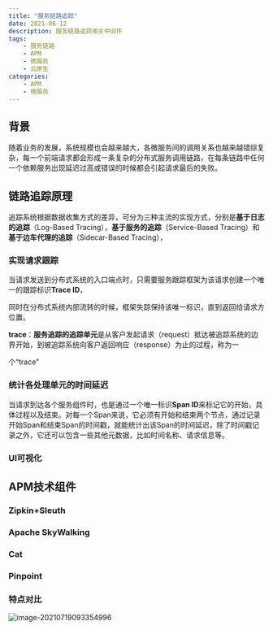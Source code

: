 ```yaml
---
title: "服务链路追踪"
date: 2021-06-12
description: 服务链路追踪相关中间件
tags:
    - 服务链路
    - APM
    - 微服务
    - 云原生
categories:
    - APM
    - 微服务
---
```




## 背景

随着业务的发展，系统规模也会越来越大，各微服务间的调用关系也越来越错综复杂，每一个前端请求都会形成一条复杂的分布式服务调用链路，在每条链路中任何一个依赖服务出现延迟过高或错误的时候都会引起请求最后的失败。

## 链路追踪原理

追踪系统根据数据收集方式的差异，可分为三种主流的实现方式，分别是**基于日志的追踪**（Log-Based Tracing），**基于服务的追踪**（Service-Based Tracing）和**基于边车代理的追踪**（Sidecar-Based Tracing），



### 实现请求跟踪

当请求发送到分布式系统的入口端点时，只需要服务跟踪框架为该请求创建一个唯一的跟踪标识**Trace ID**，

同时在分布式系统内部流转的时候，框架失踪保持该唯一标识，直到返回给请求方位置。

**trace**：**服务追踪的追踪单元**是从客户发起请求（request）抵达被追踪系统的边界开始，到被追踪系统向客户返回响应（response）为止的过程，称为一

个“trace”

### 统计各处理单元的时间延迟

当请求到达各个服务组件时，也是通过一个唯一标识**Span ID**来标记它的开始，具体过程以及结束。对每一个Span来说，它必须有开始和结束两个节点，通过记录开始Span和结束Span的时间戳，就能统计出该Span的时间延迟，除了时间戳记录之外，它还可以包含一些其他元数据，比如时间名称、请求信息等。

### UI可视化



## APM技术组件

### Zipkin+Sleuth

### Apache SkyWalking

### Cat

### Pinpoint

### 特点对比



![image-20210719093354996](https://fengzhenbing.github.io/img/picgo/image-20210719093354996.png)